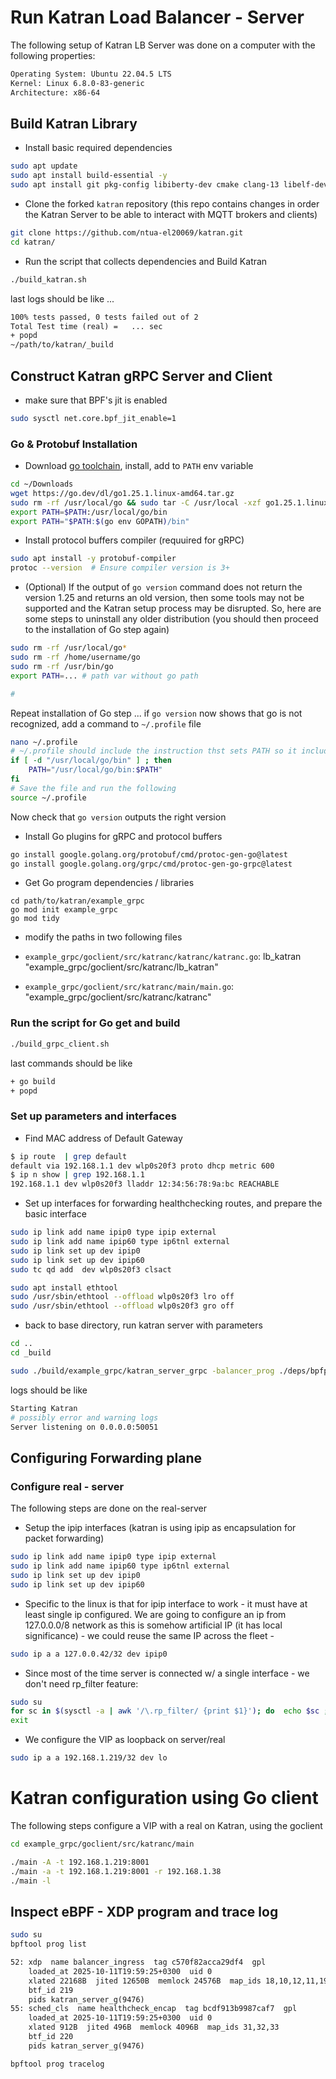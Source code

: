 # Run Katran Load Balancer - Server

The following setup of Katran LB Server was done on a computer with the following properties:
```bash
Operating System: Ubuntu 22.04.5 LTS              
Kernel: Linux 6.8.0-83-generic
Architecture: x86-64
```

## Build Katran Library

- Install basic required dependencies
```bash
sudo apt update
sudo apt install build-essential -y
sudo apt install git pkg-config libiberty-dev cmake clang-13 libelf-dev libfmt-dev
```

- Clone the forked `katran` repository (this repo contains changes in order the Katran Server to be able to interact with MQTT brokers and clients)
```bash
git clone https://github.com/ntua-el20069/katran.git
cd katran/
```

- Run the script that collects dependencies and Build Katran
```bash
./build_katran.sh
```

last logs should be like ...
```txt
100% tests passed, 0 tests failed out of 2
Total Test time (real) =   ... sec
+ popd
~/path/to/katran/_build
```

## Construct Katran gRPC Server and Client

- make sure that BPF's jit is enabled
```bash
sudo sysctl net.core.bpf_jit_enable=1
```

### Go & Protobuf Installation
- Download [go toolchain](https://go.dev/doc/install), install, add to `PATH` env variable
```bash
cd ~/Downloads
wget https://go.dev/dl/go1.25.1.linux-amd64.tar.gz
sudo rm -rf /usr/local/go && sudo tar -C /usr/local -xzf go1.25.1.linux-amd64.tar.gz
export PATH=$PATH:/usr/local/go/bin
export PATH="$PATH:$(go env GOPATH)/bin"
```

- Install protocol buffers compiler (requuired for gRPC)
```bash
sudo apt install -y protobuf-compiler
protoc --version  # Ensure compiler version is 3+
```

- (Optional) If the output of `go version` command does not return the version 1.25 and returns an old version, then some tools may not be supported and the Katran setup process may be disrupted. So, here are some steps to uninstall any older distribution (you should then proceed to the installation of Go step again)
```bash
sudo rm -rf /usr/local/go*
sudo rm -rf /home/username/go
sudo rm -rf /usr/bin/go
export PATH=... # path var without go path

# 
```
Repeat installation of Go step ...
if `go version` now shows that go is not recognized, add a command to `~/.profile` file
```bash
nano ~/.profile
# ~/.profile should include the instruction thst sets PATH so it includes user's go directory if it exists
if [ -d "/usr/local/go/bin" ] ; then
    PATH="/usr/local/go/bin:$PATH"
fi
# Save the file and run the following
source ~/.profile
```
Now check that `go version` outputs the right version

- Install Go plugins for gRPC and protocol buffers
```bash
go install google.golang.org/protobuf/cmd/protoc-gen-go@latest
go install google.golang.org/grpc/cmd/protoc-gen-go-grpc@latest
```

- Get Go program dependencies / libraries
```
cd path/to/katran/example_grpc
go mod init example_grpc
go mod tidy
```

- modify the paths in two following files

- `example_grpc/goclient/src/katranc/katranc/katranc.go`:
lb_katran "example_grpc/goclient/src/katranc/lb_katran"

- `example_grpc/goclient/src/katranc/main/main.go`:
"example_grpc/goclient/src/katranc/katranc"

### Run the script for Go get and build
```bash
./build_grpc_client.sh
```
last commands should be like
```bash
+ go build 
+ popd
```

### Set up parameters and interfaces
- Find MAC address of Default Gateway
```bash
$ ip route  | grep default
default via 192.168.1.1 dev wlp0s20f3 proto dhcp metric 600 
$ ip n show | grep 192.168.1.1
192.168.1.1 dev wlp0s20f3 lladdr 12:34:56:78:9a:bc REACHABLE
```


- Set up interfaces for forwarding healthchecking routes, and prepare the basic interface
```bash
sudo ip link add name ipip0 type ipip external
sudo ip link add name ipip60 type ip6tnl external
sudo ip link set up dev ipip0
sudo ip link set up dev ipip60
sudo tc qd add  dev wlp0s20f3 clsact

sudo apt install ethtool
sudo /usr/sbin/ethtool --offload wlp0s20f3 lro off
sudo /usr/sbin/ethtool --offload wlp0s20f3 gro off
```

- back to base directory, run katran server with parameters
```bash
cd ..
cd _build

sudo ./build/example_grpc/katran_server_grpc -balancer_prog ./deps/bpfprog/bpf/balancer.bpf.o  -forwarding_cores=0 -healthchecker_prog ./deps/bpfprog/bpf/healthchecking_ipip.o -intf=wlp0s20f3 -ipip_intf=ipip0 -ipip6_intf=ipip60 -lru_size=10000 -default_mac 12:34:56:78:9a:bc
```
logs should be like
```bash
Starting Katran
# possibly error and warning logs
Server listening on 0.0.0.0:50051
```


## Configuring Forwarding plane

### Configure real - server

The following steps are done on the real-server

- Setup the ipip interfaces (katran is using ipip as encapsulation for packet forwarding)
```bash
sudo ip link add name ipip0 type ipip external
sudo ip link add name ipip60 type ip6tnl external
sudo ip link set up dev ipip0
sudo ip link set up dev ipip60
```

- Specific to the linux is that for ipip interface to work - it must have at least single ip configured. We are going to configure an ip from 127.0.0.0/8 network as this is somehow artificial IP (it has local significance) - we could reuse the same IP across the fleet -
```bash
sudo ip a a 127.0.0.42/32 dev ipip0
```

- Since most of the time server is connected w/ a single interface - we don't need rp_filter feature:
```bash
sudo su
for sc in $(sysctl -a | awk '/\.rp_filter/ {print $1}'); do  echo $sc ; sudo sysctl ${sc}=0; done
exit
```

- We configure the VIP as loopback on server/real
```bash
sudo ip a a 192.168.1.219/32 dev lo
```

# Katran configuration using Go client

The following steps configure a VIP with a real on Katran, using the goclient
```bash
cd example_grpc/goclient/src/katranc/main
```

```bash
./main -A -t 192.168.1.219:8001
./main -a -t 192.168.1.219:8001 -r 192.168.1.38
./main -l
```



## Inspect eBPF - XDP program and trace log
```bash
sudo su
bpftool prog list
```

```txt
52: xdp  name balancer_ingress  tag c570f82acca29df4  gpl
	loaded_at 2025-10-11T19:59:25+0300  uid 0
	xlated 22168B  jited 12650B  memlock 24576B  map_ids 18,10,12,11,19,24,22,14,26,9,15,13,17,16,29
	btf_id 219
	pids katran_server_g(9476)
55: sched_cls  name healthcheck_encap  tag bcdf913b9987caf7  gpl
	loaded_at 2025-10-11T19:59:25+0300  uid 0
	xlated 912B  jited 496B  memlock 4096B  map_ids 31,32,33
	btf_id 220
	pids katran_server_g(9476)
```

```bash
bpftool prog tracelog
```
